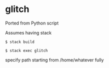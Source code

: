 # glitch #
Ported from Python script

Assumes having stack

`$ stack build`

`$ stack exec glitch`

specify path starting from /home/whatever fully
